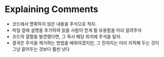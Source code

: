 # Explaining Comments
* 코드에서 명확하지 않은 내용을 주석으로 적자.
* 파일 앞에 설명을 추가하여 읽을 사람이 얻게 될 유용함을 미리 알려주자
* 코드의 결함을 발견했다면, 그 즉시 해당 위치에 주석을 달자.
* 결국은 주석을 제거하는 방법을 배워야겠지만, 그 전까지는 미리 지적해 두는 것이 그냥 묻어두는 것보다 훨씬 낫다
